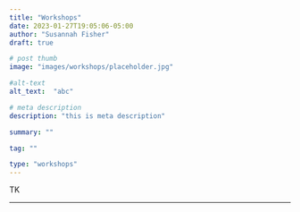 ```yaml
---
title: "Workshops"
date: 2023-01-27T19:05:06-05:00
author: "Susannah Fisher"
draft: true

# post thumb
image: "images/workshops/placeholder.jpg"

#alt-text
alt_text:  "abc"

# meta description
description: "this is meta description"

summary: ""

tag: ""

type: "workshops"
---
```


TK

---
